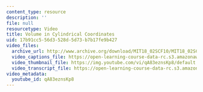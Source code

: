 ```yaml
---
content_type: resource
description: ''
file: null
resourcetype: Video
title: Volume in Cylindrical Coordinates
uid: 17b91cc5-56d3-528d-5d73-b7b17fe9b427
video_files:
  archive_url: http://www.archive.org/download/MIT18_02SCF10/MIT18_02SCF10Rec_51_300k.mp4
  video_captions_file: https://open-learning-course-data-rc.s3.amazonaws.com/18-02sc-multivariable-calculus-fall-2010/880de5cfd90c5c9ebad6553c259de03d_qA83eznsKp8.vtt
  video_thumbnail_file: https://img.youtube.com/vi/qA83eznsKp8/default.jpg
  video_transcript_file: https://open-learning-course-data-rc.s3.amazonaws.com/18-02sc-multivariable-calculus-fall-2010/4970e2436032375cea81f818c7c37ede_qA83eznsKp8.pdf
video_metadata:
  youtube_id: qA83eznsKp8
---
```

